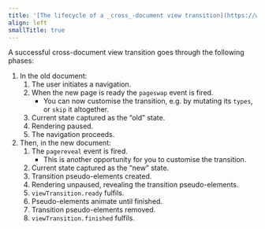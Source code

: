```yaml
---
title: '[The lifecycle of a _cross_-document view transition](https://www.w3.org/TR/css-view-transitions-2/#lifecycle)'
align: left
smallTitle: true
---
```


A successful cross-document view transition goes through the following phases:

1. In the old document:
   1. The user initiates a navigation.
   1. When the new page is ready the `pageswap` event is fired.
      - You can now customise the transition, e.g. by mutating its `types`, or `skip` it altogether.
   1. Current state captured as the “old” state.
   1. Rendering paused.
   1. The navigation proceeds.
1. Then, in the new document:
   1. The `pagereveal` event is fired.
      - This is another opportunity for you to customise the transition.
   1. Current state captured as the “new” state.
   1. Transition pseudo-elements created.
   1. Rendering unpaused, revealing the transition pseudo-elements.
   1. <code>viewTransition<wbr>.ready</code> fulfils.
   1. Pseudo-elements animate until finished.
   1. Transition pseudo-elements removed.
   1. <code>viewTransition<wbr>.finished</code> fulfils.

</div>

<style>
	@layer base {
      li {
         max-inline-size: inherit;
      }
   }
</style>
